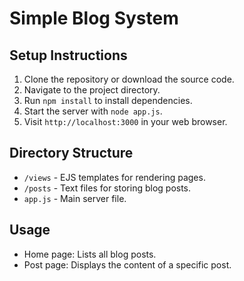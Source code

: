 # Simple Blog System

## Setup Instructions

1. Clone the repository or download the source code.
2. Navigate to the project directory.
3. Run `npm install` to install dependencies.
4. Start the server with `node app.js`.
5. Visit `http://localhost:3000` in your web browser.

## Directory Structure

- `/views` - EJS templates for rendering pages.
- `/posts` - Text files for storing blog posts.
- `app.js` - Main server file.

## Usage

- Home page: Lists all blog posts.
- Post page: Displays the content of a specific post.
